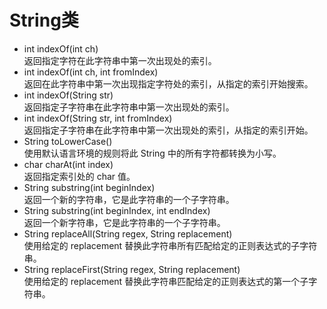 # String类
- int indexOf(int ch)  
返回指定字符在此字符串中第一次出现处的索引。
- int indexOf(int ch, int fromIndex)  
返回在此字符串中第一次出现指定字符处的索引，从指定的索引开始搜索。
- int indexOf(String str)  
返回指定子字符串在此字符串中第一次出现处的索引。
- int indexOf(String str, int fromIndex)  
返回指定子字符串在此字符串中第一次出现处的索引，从指定的索引开始。
- String toLowerCase()  
使用默认语言环境的规则将此 String 中的所有字符都转换为小写。
- char charAt(int index)  
返回指定索引处的 char 值。
- String substring(int beginIndex)  
返回一个新的字符串，它是此字符串的一个子字符串。
- String substring(int beginIndex, int endIndex)  
返回一个新字符串，它是此字符串的一个子字符串。
- String replaceAll(String regex, String replacement)  
使用给定的 replacement 替换此字符串所有匹配给定的正则表达式的子字符串。
- String replaceFirst(String regex, String replacement)  
使用给定的 replacement 替换此字符串匹配给定的正则表达式的第一个子字符串。